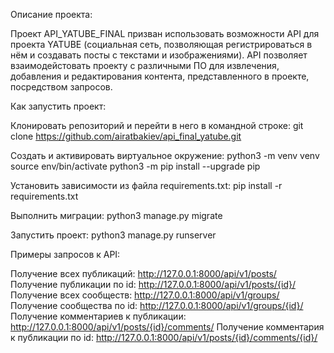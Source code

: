 Описание проекта:

Проект API_YATUBE_FINAL призван использовать возможности API для проекта YATUBE (социальная сеть, позволяющая регистрироваться в нём и создавать посты с текстами и изображениями). API позволяет взаимодейстовать проекту с различными ПО для извлечения, добавления и редактирования контента, представленного в проекте, посредством запросов.

Как запустить проект:

Клонировать репозиторий и перейти в него в командной строке:
git clone https://github.com/airatbakiev/api_final_yatube.git

Cоздать и активировать виртуальное окружение:
python3 -m venv venv
source env/bin/activate
python3 -m pip install --upgrade pip

Установить зависимости из файла requirements.txt:
pip install -r requirements.txt

Выполнить миграции:
python3 manage.py migrate

Запустить проект:
python3 manage.py runserver

Примеры запросов к API:

Получение всех публикаций:
http://127.0.0.1:8000/api/v1/posts/
Получение публикации по id:
http://127.0.0.1:8000/api/v1/posts/{id}/
Получение всех сообществ:
http://127.0.0.1:8000/api/v1/groups/
Получение сообщества по id:
http://127.0.0.1:8000/api/v1/groups/{id}/
Получение комментариев к публикации:
http://127.0.0.1:8000/api/v1/posts/{id}/comments/
Получение комментария к публикации по id:
http://127.0.0.1:8000/api/v1/posts/{id}/comments/{id}/

